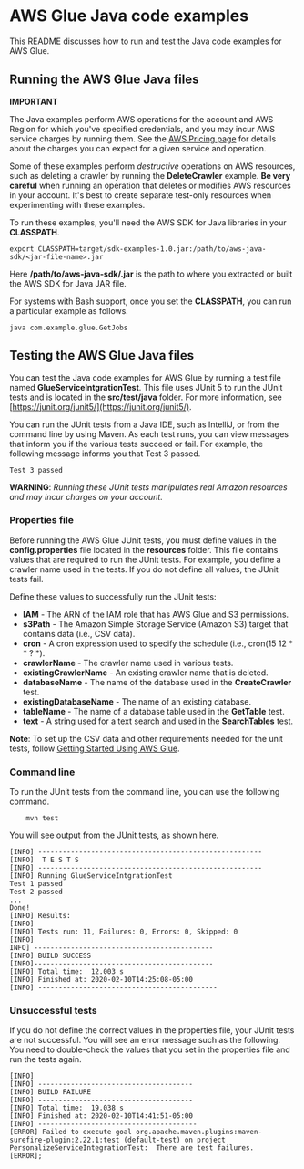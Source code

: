 # AWS Glue Java code examples

This README discusses how to run and test the Java code examples for AWS Glue.

## Running the AWS Glue Java files

**IMPORTANT**

The Java examples perform AWS operations for the account and AWS Region for which you've specified credentials, and you may incur AWS service charges by running them. See the [AWS Pricing page](https://aws.amazon.com/pricing/) for details about the charges you can expect for a given service and operation.

Some of these examples perform *destructive* operations on AWS resources, such as deleting a crawler by running the **DeleteCrawler** example. **Be very careful** when running an operation that deletes or modifies AWS resources in your account. It's best to create separate test-only resources when experimenting with these examples.

To run these examples, you'll need the AWS SDK for Java libraries in your **CLASSPATH**.

	export CLASSPATH=target/sdk-examples-1.0.jar:/path/to/aws-java-sdk/<jar-file-name>.jar

Here **/path/to/aws-java-sdk/<jar-file-name>.jar** is the path to where you extracted or built the AWS SDK for Java JAR file.

For systems with Bash support, once you set the **CLASSPATH**, you can run a particular example as follows.

	java com.example.glue.GetJobs


 ## Testing the AWS Glue Java files

You can test the Java code examples for AWS Glue by running a test file named **GlueServiceIntgrationTest**. This file uses JUnit 5 to run the JUnit tests and is located in the **src/test/java** folder. For more information, see [https://junit.org/junit5/](https://junit.org/junit5/).

You can run the JUnit tests from a Java IDE, such as IntelliJ, or from the command line by using Maven. As each test runs, you can view messages that inform you if the various tests succeed or fail. For example, the following message informs you that Test 3 passed.

	Test 3 passed

**WARNING**: _Running these JUnit tests manipulates real Amazon resources and may incur charges on your account._

 ### Properties file
Before running the AWS Glue JUnit tests, you must define values in the **config.properties** file located in the **resources** folder. This file contains values that are required to run the JUnit tests. For example, you define a crawler name used in the tests. If you do not define all values, the JUnit tests fail.

Define these values to successfully run the JUnit tests:

- **IAM** - The ARN of the IAM role that has AWS Glue and S3 permissions.   
- **s3Path** - The Amazon Simple Storage Service (Amazon S3) target that contains data (i.e., CSV data).
- **cron** - A cron expression used to specify the schedule  (i.e., cron(15 12 * * ? *).
- **crawlerName** - The crawler name used in various tests.
- **existingCrawlerName** - An existing crawler name that is deleted.
- **databaseName** - The name of the database used in the **CreateCrawler** test.
- **existingDatabaseName** - The name of an existing database.
- **tableName** - The name of a database table used in the **GetTable** test.
- **text** - A string used for a text search and used in the **SearchTables** test.


**Note**: To set up the CSV data and other requirements needed for the unit tests, follow [Getting Started Using AWS Glue](https://docs.aws.amazon.com/glue/latest/dg/getting-started.html).

### Command line
To run the JUnit tests from the command line, you can use the following command.

		mvn test

You will see output from the JUnit tests, as shown here.

	[INFO] -------------------------------------------------------
	[INFO]  T E S T S
	[INFO] -------------------------------------------------------
	[INFO] Running GlueServiceIntgrationTest
	Test 1 passed
	Test 2 passed
	...
	Done!
	[INFO] Results:
	[INFO]
	[INFO] Tests run: 11, Failures: 0, Errors: 0, Skipped: 0
	[INFO]
	INFO] --------------------------------------------
	[INFO] BUILD SUCCESS
	[INFO]--------------------------------------------
	[INFO] Total time:  12.003 s
	[INFO] Finished at: 2020-02-10T14:25:08-05:00
	[INFO] --------------------------------------------

### Unsuccessful tests

If you do not define the correct values in the properties file, your JUnit tests are not successful. You will see an error message such as the following. You need to double-check the values that you set in the properties file and run the tests again.

	[INFO]
	[INFO] --------------------------------------
	[INFO] BUILD FAILURE
	[INFO] --------------------------------------
	[INFO] Total time:  19.038 s
	[INFO] Finished at: 2020-02-10T14:41:51-05:00
	[INFO] ---------------------------------------
	[ERROR] Failed to execute goal org.apache.maven.plugins:maven-surefire-plugin:2.22.1:test (default-test) on project PersonalizeServiceIntegrationTest:  There are test failures.
	[ERROR];
